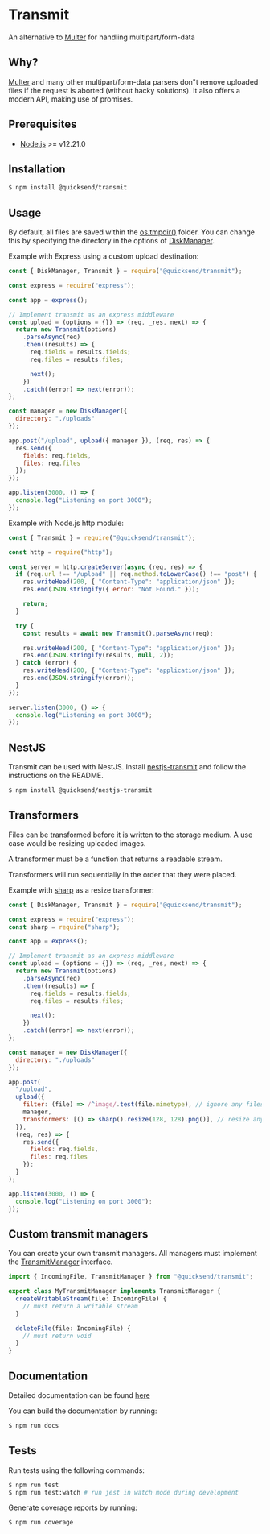 # Transmit

An alternative to [Multer](https://github.com/expressjs/multer) for handling multipart/form-data 

## Why?

[Multer](https://github.com/expressjs/multer) and many other multipart/form-data parsers don"t remove uploaded files if the request is aborted (without hacky solutions). It also offers a modern API, making use of promises.

## Prerequisites
 - [Node.js](https://nodejs.org/en/) >= v12.21.0

## Installation

```bash
$ npm install @quicksend/transmit
```

## Usage

By default, all files are saved within the [os.tmpdir()](https://nodejs.org/api/os.html#os_os_tmpdir) folder. You can change this by specifying the directory in the options of [DiskManager](https://quicksend.github.io/transmit/classes/diskmanager.html).

Example with Express using a custom upload destination:
```js
const { DiskManager, Transmit } = require("@quicksend/transmit");

const express = require("express");

const app = express();

// Implement transmit as an express middleware
const upload = (options = {}) => (req, _res, next) => {
  return new Transmit(options)
    .parseAsync(req)
    .then((results) => {
      req.fields = results.fields;
      req.files = results.files;

      next();
    })
    .catch((error) => next(error));
};

const manager = new DiskManager({
  directory: "./uploads"
});

app.post("/upload", upload({ manager }), (req, res) => {
  res.send({
    fields: req.fields,
    files: req.files
  });
});

app.listen(3000, () => {
  console.log("Listening on port 3000");
});
```

Example with Node.js http module:
```js
const { Transmit } = require("@quicksend/transmit");

const http = require("http");

const server = http.createServer(async (req, res) => {
  if (req.url !== "/upload" || req.method.toLowerCase() !== "post") {
    res.writeHead(200, { "Content-Type": "application/json" });
    res.end(JSON.stringify({ error: "Not Found." }));

    return;
  }

  try {
    const results = await new Transmit().parseAsync(req);

    res.writeHead(200, { "Content-Type": "application/json" });
    res.end(JSON.stringify(results, null, 2));
  } catch (error) {
    res.writeHead(200, { "Content-Type": "application/json" });
    res.end(JSON.stringify(error));
  }
});

server.listen(3000, () => {
  console.log("Listening on port 3000");
});
```

## NestJS

Transmit can be used with NestJS. Install [nestjs-transmit](https://github.com/quicksend/nestjs-transmit) and follow the instructions on the README.

```bash
$ npm install @quicksend/nestjs-transmit
```

## Transformers

Files can be transformed before it is written to the storage medium. A use case would be resizing uploaded images.

A transformer must be a function that returns a readable stream.

Transformers will run sequentially in the order that they were placed.

Example with [sharp](https://github.com/lovell/sharp) as a resize transformer:
```js
const { DiskManager, Transmit } = require("@quicksend/transmit");

const express = require("express");
const sharp = require("sharp");

const app = express();

// Implement transmit as an express middleware
const upload = (options = {}) => (req, _res, next) => {
  return new Transmit(options)
    .parseAsync(req)
    .then((results) => {
      req.fields = results.fields;
      req.files = results.files;

      next();
    })
    .catch((error) => next(error));
};

const manager = new DiskManager({
  directory: "./uploads"
});

app.post(
  "/upload",
  upload({
    filter: (file) => /^image/.test(file.mimetype), // ignore any files that are not images
    manager,
    transformers: [() => sharp().resize(128, 128).png()], // resize any incoming image to 128x128 and save it as a png
  }),
  (req, res) => {
    res.send({
      fields: req.fields,
      files: req.files
    });
  }
);

app.listen(3000, () => {
  console.log("Listening on port 3000");
});
```

## Custom transmit managers

You can create your own transmit managers. All managers must implement the [TransmitManager](https://quicksend.github.io/transmit/interfaces/transmitmanager.html) interface.

```ts
import { IncomingFile, TransmitManager } from "@quicksend/transmit";

export class MyTransmitManager implements TransmitManager {
  createWritableStream(file: IncomingFile) {
    // must return a writable stream
  }

  deleteFile(file: IncomingFile) {
    // must return void
  }
}
```

## Documentation

Detailed documentation can be found [here](https://quicksend.github.io/transmit/)

You can build the documentation by running:
```bash
$ npm run docs
```

## Tests

Run tests using the following commands:
```bash
$ npm run test
$ npm run test:watch # run jest in watch mode during development
```

Generate coverage reports by running:
```bash
$ npm run coverage
```

